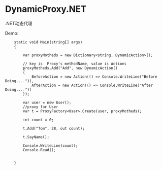 # DynamicProxy.NET
.NET动态代理

Demo:


        static void Main(string[] args)
        {

            var proxyMotheds = new Dictionary<string, DynamicAction>();

            // key is  Proxy's methodName, value is Actions
            proxyMotheds.Add("Add", new DynamicAction()
            {
                BeforeAction = new Action(() => Console.WriteLine("Before Doing....")),
                AfterAction = new Action(() => Console.WriteLine("After Doing...."))
            });

            var user = new User();
            //proxy for User
            var t = ProxyFactory<User>.Create(user, proxyMotheds);

            int count = 0;

            t.Add("Tom", 28, out count);

            t.SayName();

            Console.WriteLine(count);
            Console.Read();


        }
        
        
        
